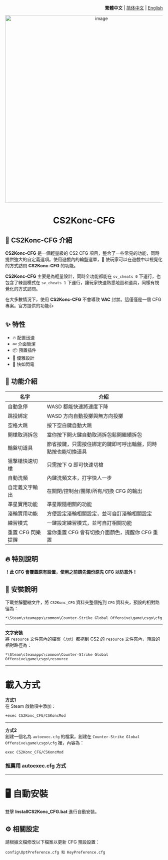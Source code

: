 <div align="right">

**繁體中文** | [简体中文](./github/README.zh-CN.md) | [English](./github/README.en.md)

</div>

<div align="center">
    <img src="https://github.com/Yunkong-ouo/CS2Konc_CFG/blob/main/github/image/ditou.jpg" alt="image" width="600">
</div>

<h1 align="center">CS2Konc-CFG</h1>

## 💼 CS2Konc-CFG 介紹
**CS2Konc-CFG** 是一個輕量級的 CS2 CFG 項目，整合了一些常見的功能，同時提供強大的自定義選項。使用遊戲內的輪盤選單，🚀 使玩家可以在遊戲中以視覺化的方式訪問 **CS2Konc-CFG** 的功能。

**CS2Konc-CFG** 主要是為輕量設計，同時全功能都能在 `sv_cheats 0` 下運行，也包含了練圖模式在 `sv_cheats 1` 下運行，讓玩家快速熟悉地圖和道具，同樣有視覺化的方式訪問。

在大多數情況下，使用 **CS2Konc-CFG** 不會導致 **VAC** 封禁。這僅僅是一個 CFG 專案。官方提供的功能👍

## ✨ 特性
- 🔥 配置迅速
- 💤 介面簡潔
- 📦 預置插件
- 🧹 優雅設計
- 🚀 快如閃電

## 📝 功能介紹
| 名字                      | 介紹                                   |
|------------------------- |----------------------------------------|
| 自動急停                  | WASD 都能快速將速度下降
| 跳投綁定                  | WASD 方向自動投擲與無方向投擲
| 空格大跳                  | 按下空白鍵自動大跳
| 開槍取消拆包              | 當你按下開火鍵自動取消拆包鬆開繼續拆包
| 輪盤切道具                | 節省按鍵，只需按住綁定的鍵即可呼出輪盤，同時點按也能切換道具
| 狙擊槍快速切槍            | 只需按下 Q 即可快速切槍
| 自動洗頻                  | 內鍵洗頻文本，打字快人一步
| 自定義文字輸出            | 在關閉/控制台/團隊/所有/切換 CFG 的輸出
| 準星實用功能              | 準星跟隨相關的功能
| 滾輪實用功能              | 方便設定滾輪相關設定，並可自訂滾輪相關設定
| 練習模式                  | 一鍵設定練習模式，並可自訂相關功能
| 重置 CFG 閃樂提醒         | 當你重置 CFG 會有切換介面顏色，提醒你 CFG 重置

## 🔥 特別說明
**！此 CFG 會覆蓋原有設置，使用之前請先備份原先 CFG 以防意外！**

## 🚀 安裝說明
下載並解壓縮文件，將 `CS2Konc_CFG` 資料夾整個拖到 `CFG` 資料夾，預設的相對路徑為：
```
*\Steam\steamapps\common\Counter-Strike Global Offensive\game\csgo\cfg
```

---

**文字安裝**<br>
將 `resource` 文件夾內的檔案（.txt）都拖到 CS2 的 `resource` 文件夾內，預設的相對路徑為：
```
*\Steam\steamapps\common\Counter-Strike Global Offensive\game\csgo\resource
```

---

<h1>載入方式</h1>

**方式1**  
在 Steam 啟動項中添加：
```
+exec CS2Konc_CFG/CSKoncMod
```

---

**方式2**  
創建一個名為 `autoexec.cfg` 的檔案，創建在 `Counter-Strike Global Offensive\game\csgo\cfg` 裡，內容為：
```
exec CS2Konc_CFG/CSKoncMod
```
### **推薦用 autoexec.cfg 方式**

---

<h1>🖥️ 自動安裝</h1>

雙擊 **InstallCS2Konc_CFG.bat** 進行自動安裝。

## ⚙️ 相關設定
請根據文檔修改以下檔案以更新 CFG 預設設置：
```
config\OptPreference.cfg 和 KeyPreference.cfg
```
